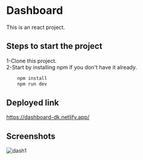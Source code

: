 # Dashboard

This is an react project.

## Steps to start the project

1-Clone this project.           
2-Start by installing npm if you don't have it already.  

```bash
    npm install
    npm run dev

```
## Deployed link
https://dashboard-dk.netlify.app/



## Screenshots
![dash1](https://github.com/deevesh11nov/dashboard/assets/127090783/8a28abd7-9688-4b40-9d23-e73f76a0cb9b)



